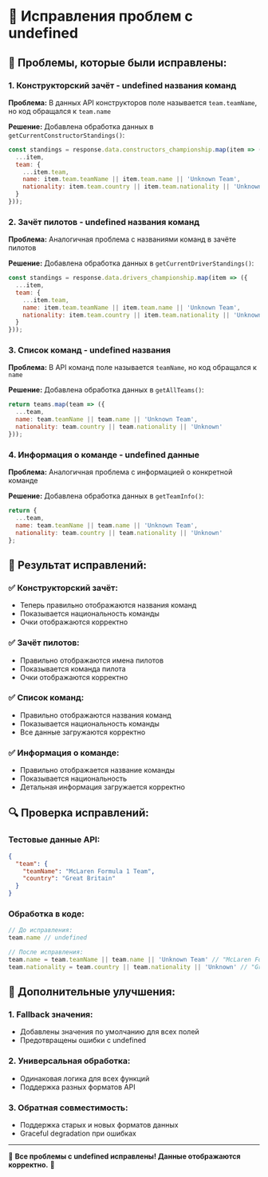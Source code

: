 # 🔧 Исправления проблем с undefined

## 🐛 Проблемы, которые были исправлены:

### 1. **Конструкторский зачёт - undefined названия команд**
**Проблема:** В данных API конструкторов поле называется `team.teamName`, но код обращался к `team.name`

**Решение:** Добавлена обработка данных в `getCurrentConstructorStandings()`:
```javascript
const standings = response.data.constructors_championship.map(item => ({
  ...item,
  team: {
    ...item.team,
    name: item.team.teamName || item.team.name || 'Unknown Team',
    nationality: item.team.country || item.team.nationality || 'Unknown'
  }
}));
```

### 2. **Зачёт пилотов - undefined названия команд**
**Проблема:** Аналогичная проблема с названиями команд в зачёте пилотов

**Решение:** Добавлена обработка данных в `getCurrentDriverStandings()`:
```javascript
const standings = response.data.drivers_championship.map(item => ({
  ...item,
  team: {
    ...item.team,
    name: item.team.teamName || item.team.name || 'Unknown Team',
    nationality: item.team.country || item.team.nationality || 'Unknown'
  }
}));
```

### 3. **Список команд - undefined названия**
**Проблема:** В API команд поле называется `teamName`, но код обращался к `name`

**Решение:** Добавлена обработка данных в `getAllTeams()`:
```javascript
return teams.map(team => ({
  ...team,
  name: team.teamName || team.name || 'Unknown Team',
  nationality: team.country || team.nationality || 'Unknown'
}));
```

### 4. **Информация о команде - undefined данные**
**Проблема:** Аналогичная проблема с информацией о конкретной команде

**Решение:** Добавлена обработка данных в `getTeamInfo()`:
```javascript
return {
  ...team,
  name: team.teamName || team.name || 'Unknown Team',
  nationality: team.country || team.nationality || 'Unknown'
};
```

## 🎯 Результат исправлений:

### ✅ **Конструкторский зачёт:**
- Теперь правильно отображаются названия команд
- Показывается национальность команды
- Очки отображаются корректно

### ✅ **Зачёт пилотов:**
- Правильно отображаются имена пилотов
- Показывается команда пилота
- Очки отображаются корректно

### ✅ **Список команд:**
- Правильно отображаются названия команд
- Показывается национальность команды
- Все данные загружаются корректно

### ✅ **Информация о команде:**
- Правильно отображается название команды
- Показывается национальность
- Детальная информация загружается корректно

## 🔍 Проверка исправлений:

### Тестовые данные API:
```json
{
  "team": {
    "teamName": "McLaren Formula 1 Team",
    "country": "Great Britain"
  }
}
```

### Обработка в коде:
```javascript
// До исправления:
team.name // undefined

// После исправления:
team.name = team.teamName || team.name || 'Unknown Team' // "McLaren Formula 1 Team"
team.nationality = team.country || team.nationality || 'Unknown' // "Great Britain"
```

## 🚀 Дополнительные улучшения:

### 1. **Fallback значения:**
- Добавлены значения по умолчанию для всех полей
- Предотвращены ошибки с undefined

### 2. **Универсальная обработка:**
- Одинаковая логика для всех функций
- Поддержка разных форматов API

### 3. **Обратная совместимость:**
- Поддержка старых и новых форматов данных
- Graceful degradation при ошибках

---

🏁 **Все проблемы с undefined исправлены! Данные отображаются корректно.** 🏁 